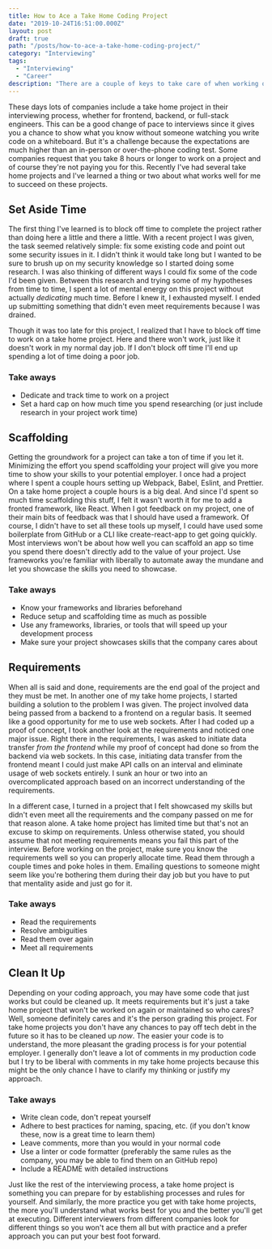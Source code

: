 ```yaml
---
title: How to Ace a Take Home Coding Project
date: "2019-10-24T16:51:00.000Z"
layout: post
draft: true
path: "/posts/how-to-ace-a-take-home-coding-project/"
category: "Interviewing"
tags:
  - "Interviewing"
  - "Career"
description: "There are a couple of keys to take care of when working on a take home project from a company you're interviewing with. These tips will help you get to the next round of the interview."
---
```


These days lots of companies include a take home project in their interviewing process, whether for frontend, backend, or full-stack engineers. This can be a good change of pace to interviews since it gives you a chance to show what you know without someone watching you write code on a whiteboard. But it's a challenge because the expectations are much higher than an in-person or over-the-phone coding test. Some companies request that you take 8 hours or longer to work on a project and of course they're not paying you for this. Recently I've had several take home projects and I've learned a thing or two about what works well for me to succeed on these projects.

## Set Aside Time
The first thing I've learned is to block off time to complete the project rather than doing here a little and there a little. With a recent project I was given, the task seemed relatively simple: fix some existing code and point out some security issues in it. I didn't think it would take long but I wanted to be sure to brush up on my security knowledge so I started doing some research. I was also thinking of different ways I could fix some of the code I'd been given. Between this research and trying some of my hypotheses from time to time, I spent a lot of mental energy on this project without actually _dedicating_ much time. Before I knew it, I exhausted myself. I ended up submitting something that didn't even meet requirements because I was drained.

Though it was too late for this project, I realized that I have to block off time to work on a take home project. Here and there won't work, just like it doesn't work in my normal day job. If I don't block off time I'll end up spending a lot of time doing a poor job.

### Take aways
- Dedicate and track time to work on a project
- Set a hard cap on how much time you spend researching (or just include research in your project work time)

## Scaffolding
Getting the groundwork for a project can take a ton of time if you let it. Minimizing the effort you spend scaffolding your project will give you more time to show your skills to your potential employer. I once had a project where I spent a couple hours setting up Webpack, Babel, Eslint, and Prettier. On a take home project a couple hours is a big deal. And since I'd spent so much time scaffolding this stuff, I felt it wasn't worth it for me to add a fronted framework, like React. When I got feedback on my project, one of their main bits of feedback was that I should have used a framework. Of course, I didn't have to set all these tools up myself, I could have used some boilerplate from GitHub or a CLI like create-react-app to get going quickly. Most interviews won't be about how well you can scaffold an app so time you spend there doesn't directly add to the value of your project. Use frameworks you're familiar with liberally to automate away the mundane and let you showcase the skills you need to showcase.

### Take aways
- Know your frameworks and libraries beforehand
- Reduce setup and scaffolding time as much as possible
- Use any frameworks, libraries, or tools that will speed up your development process
- Make sure your project showcases skills that the company cares about

## Requirements
When all is said and done, requirements are the end goal of the project and they must be met. In another one of my take home projects, I started building a solution to the problem I was given. The project involved data being passed from a backend to a frontend on a regular basis. It seemed like a good opportunity for me to use web sockets. After I had coded up a proof of concept, I took another look at the requirements and noticed one major issue. Right there in the requirements, I was asked to initiate data transfer _from the frontend_ while my proof of concept had done so from the backend via web sockets. In this case, initiating data transfer from the frontend meant I could just make API calls on an interval and eliminate usage of web sockets entirely. I sunk an hour or two into an overcomplicated approach based on an incorrect understanding of the requirements.

In a different case, I turned in a project that I felt showcased my skills but didn't even meet all the requirements and the company passed on me for that reason alone. A take home project has limited time but that's not an excuse to skimp on requirements. Unless otherwise stated, you should assume that not meeting requirements means you fail this part of the interview. Before working on the project, make sure you know the requirements well so you can properly allocate time. Read them through a couple times and poke holes in them. Emailing questions to someone might seem like you're bothering them during their day job but you have to put that mentality aside and just go for it.

### Take aways
- Read the requirements
- Resolve ambiguities
- Read them over again
- Meet all requirements

## Clean It Up

Depending on your coding approach, you may have some code that just works but could be cleaned up. It meets requirements but it's just a take home project that won't be worked on again or maintained so who cares? Well, someone definitely cares and it's the person grading this project. For take home projects you don't have any chances to pay off tech debt in the future so it has to be cleaned up _now_. The easier your code is to understand, the more pleasant the grading process is for your potential employer. I generally don't leave a lot of comments in my production code but I try to be liberal with comments in my take home projects because this might be the only chance I have to clarify my thinking or justify my approach.

### Take aways
- Write clean code, don't repeat yourself
- Adhere to best practices for naming, spacing, etc. (if you don't know these, now is a great time to learn them)
- Leave comments, more than you would in your normal code
- Use a linter or code formatter (preferably the same rules as the company, you may be able to find them on an GitHub repo)
- Include a README with detailed instructions

Just like the rest of the interviewing process, a take home project is something you can prepare for by establishing processes and rules for yourself. And similarly, the more practice you get with take home projects, the more you'll understand what works best for you and the better you'll get at executing. Different interviewers from different companies look for different things so you won't ace them all but with practice and a prefer approach you can put your best foot forward.
